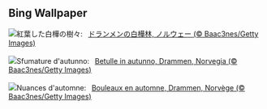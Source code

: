 ## Bing Wallpaper
![](https://www.bing.com/th?id=OHR.NorwayBirch_JA-JP0530837645_UHD.jpg&w=1000)紅葉した白樺の樹々:&nbsp;&ensp;[ドランメンの白樺林, ノルウェー (© Baac3nes/Getty Images)](https://www.bing.com/th?id=OHR.NorwayBirch_JA-JP0530837645_UHD.jpg)
<br><br/>
![](https://www.bing.com/th?id=OHR.NorwayBirch_IT-IT3144074333_UHD.jpg&w=1000)Sfumature d'autunno:&nbsp;&ensp;[Betulle in autunno, Drammen, Norvegia (© Baac3nes/Getty Images)](https://www.bing.com/th?id=OHR.NorwayBirch_IT-IT3144074333_UHD.jpg)
<br><br/>
![](https://www.bing.com/th?id=OHR.NorwayBirch_FR-FR2848858958_UHD.jpg&w=1000)Nuances d'automne:&nbsp;&ensp;[Bouleaux en automne, Drammen, Norvège (© Baac3nes/Getty Images)](https://www.bing.com/th?id=OHR.NorwayBirch_FR-FR2848858958_UHD.jpg)
<br><br/>
